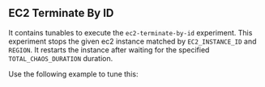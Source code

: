 ## EC2 Terminate By ID

It contains tunables to execute the `ec2-terminate-by-id` experiment. This experiment stops the given ec2 instance matched by `EC2_INSTANCE_ID` and `REGION`. It restarts the instance after waiting for the specified `TOTAL_CHAOS_DURATION` duration.

Use the following example to tune this:
<references to the sample manifest>